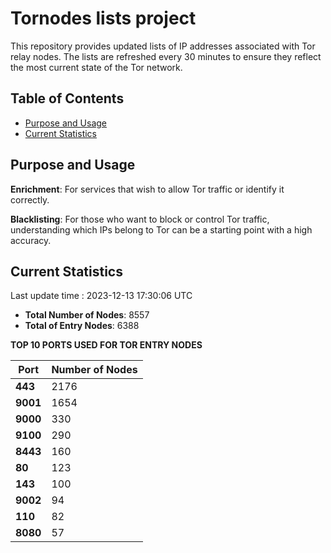 # Tornodes lists project

This repository provides updated lists of IP addresses associated with Tor relay nodes. The lists are refreshed every 30 minutes to ensure they reflect the most current state of the Tor network.

## Table of Contents

- [Purpose and Usage](#purpose-and-usage)
- [Current Statistics](#current-statistics)


## Purpose and Usage

**Enrichment**: For services that wish to allow Tor traffic or identify it correctly.

**Blacklisting**: For those who want to block or control Tor traffic, understanding which IPs belong to Tor can be a starting point with a high accuracy.

## Current Statistics

Last update time : 2023-12-13 17:30:06 UTC

- **Total Number of Nodes**: 8557
- **Total of Entry Nodes**: 6388

**TOP 10 PORTS USED FOR TOR ENTRY NODES**

| **Port** | **Number of Nodes** |
|------|-----------------|
| **443**   | 2176  |
| **9001**   | 1654  |
| **9000**   | 330  |
| **9100**   | 290  |
| **8443**   | 160  |
| **80**   | 123  |
| **143**   | 100  |
| **9002**   | 94  |
| **110**   | 82  |
| **8080**   | 57  |

